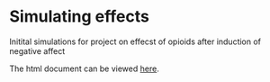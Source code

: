 

# Simulating effects

Initital simulations for project on effecst of opioids after induction of negative affect


The html document can be viewed [here](http://htmlpreview.github.io/?https://github.com/gbiele/simoeffect/blob/master/sim.html).
